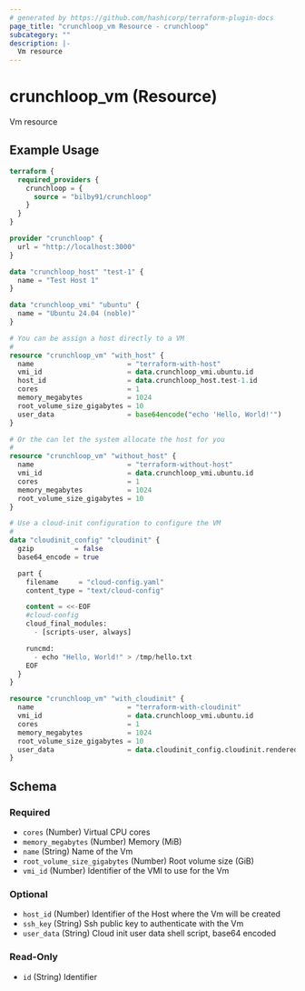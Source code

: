 ```yaml
---
# generated by https://github.com/hashicorp/terraform-plugin-docs
page_title: "crunchloop_vm Resource - crunchloop"
subcategory: ""
description: |-
  Vm resource
---
```


# crunchloop_vm (Resource)

Vm resource

## Example Usage

```terraform
terraform {
  required_providers {
    crunchloop = {
      source = "bilby91/crunchloop"
    }
  }
}

provider "crunchloop" {
  url = "http://localhost:3000"
}

data "crunchloop_host" "test-1" {
  name = "Test Host 1"
}

data "crunchloop_vmi" "ubuntu" {
  name = "Ubuntu 24.04 (noble)"
}

# You can be assign a host directly to a VM
#
resource "crunchloop_vm" "with_host" {
  name                       = "terraform-with-host"
  vmi_id                     = data.crunchloop_vmi.ubuntu.id
  host_id                    = data.crunchloop_host.test-1.id
  cores                      = 1
  memory_megabytes           = 1024
  root_volume_size_gigabytes = 10
  user_data                  = base64encode("echo 'Hello, World!'")
}

# Or the can let the system allocate the host for you
#
resource "crunchloop_vm" "without_host" {
  name                       = "terraform-without-host"
  vmi_id                     = data.crunchloop_vmi.ubuntu.id
  cores                      = 1
  memory_megabytes           = 1024
  root_volume_size_gigabytes = 10
}

# Use a cloud-init configuration to configure the VM
#
data "cloudinit_config" "cloudinit" {
  gzip          = false
  base64_encode = true

  part {
    filename     = "cloud-config.yaml"
    content_type = "text/cloud-config"

    content = <<-EOF
    #cloud-config
    cloud_final_modules:
      - [scripts-user, always]

    runcmd:
      - echo "Hello, World!" > /tmp/hello.txt
    EOF
  }
}

resource "crunchloop_vm" "with_cloudinit" {
  name                       = "terraform-with-cloudinit"
  vmi_id                     = data.crunchloop_vmi.ubuntu.id
  cores                      = 1
  memory_megabytes           = 1024
  root_volume_size_gigabytes = 10
  user_data                  = data.cloudinit_config.cloudinit.rendered
}
```

<!-- schema generated by tfplugindocs -->
## Schema

### Required

- `cores` (Number) Virtual CPU cores
- `memory_megabytes` (Number) Memory (MiB)
- `name` (String) Name of the Vm
- `root_volume_size_gigabytes` (Number) Root volume size (GiB)
- `vmi_id` (Number) Identifier of the VMI to use for the Vm

### Optional

- `host_id` (Number) Identifier of the Host where the Vm will be created
- `ssh_key` (String) Ssh public key to authenticate with the Vm
- `user_data` (String) Cloud init user data shell script, base64 encoded

### Read-Only

- `id` (String) Identifier
